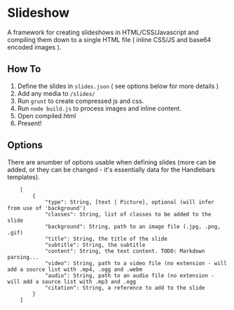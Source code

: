 Slideshow
=========

A framework for creating slideshows in HTML/CSS/Javascript and compiling them down to a single HTML file ( inline CSS/JS and base64 encoded images ).

How To
------

1. Define the slides in ```slides.json``` ( see options below for more details )
2. Add any media to ```/slides/```
3. Run ```grunt``` to create compressed js and css.
4. Run ```node build.js``` to process images and inline content.
5. Open compiled.html
6. Present!

Options
-------

There are anumber of options usable when defining slides (more can be added, or they can be changed - it's essentially data for the Handlebars templates).

```
	[
		{
			"type": String, [text | Picture], optional (will infer from use of 'background')
			"classes": String, list of classes to be added to the slide
			"background": String, path to an image file (.jpg, .png, .gif)
			"title": String, the title of the slide
			"subtitle": String, the subtitle
			"content": String, the text content. TODO: Markdown parsing...
			"video": String, path to a video file (no extension - will add a source list with .mp4, .ogg and .webm
			"audio": String, path to an audio file (no extension - will add a source list with .mp3 and .ogg
			"citation": String, a reference to add to the slide 
		}
	]
```